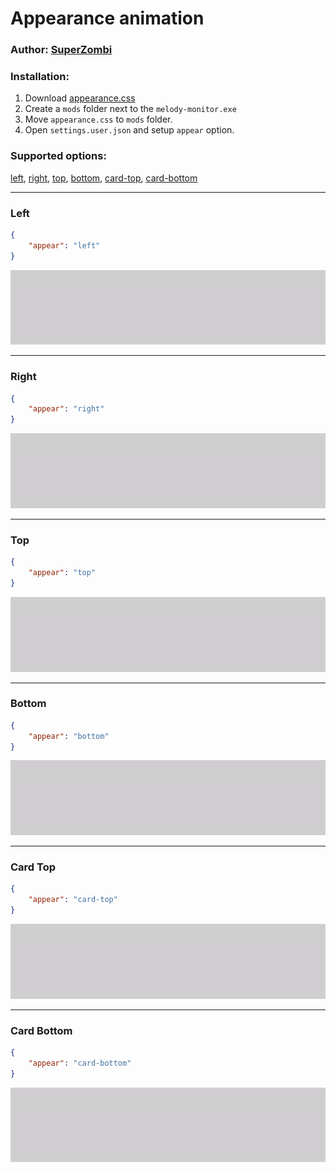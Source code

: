 # Appearance animation

### Author: [SuperZombi](https://github.com/SuperZombi)

### Installation:
1. Download [appearance.css](appearance.css)
2. Create a `mods` folder next to the `melody-monitor.exe`
3. Move `appearance.css` to `mods` folder.
4. Open `settings.user.json` and setup `appear` option.

### Supported options:
[left](#left), [right](#right), [top](#top), [bottom](#bottom), [card-top](#card-top), [card-bottom](#card-bottom)
<hr>

### Left

```json
{
    "appear": "left"
}
```
<img src="gifs/left.gif">
<hr>

### Right

```json
{
    "appear": "right"
}
```
<img src="gifs/right.gif">
<hr>

### Top

```json
{
    "appear": "top"
}
```
<img src="gifs/top.gif">
<hr>

### Bottom

```json
{
    "appear": "bottom"
}
```
<img src="gifs/bottom.gif">
<hr>

### Card Top

```json
{
    "appear": "card-top"
}
```
<img src="gifs/card-top.gif">
<hr>

### Card Bottom

```json
{
    "appear": "card-bottom"
}
```
<img src="gifs/card-bottom.gif">
